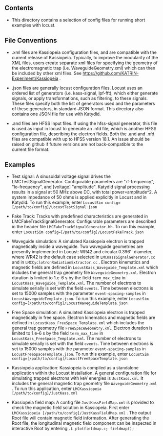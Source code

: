 Contents
-------------------

*  This directory contains a selection of config files for running short examples with locust.

File Conventions
-------------------
*  .xml files are Kassiopeia configuration files, and are compatible with the current release of Kassiopeia.
   Typically, to improve the modularity of the XML files, users create separate xml files for specifying the geometry of the electromagnetic trap (i.e. WaveguideGeometry.xml) which can then be included by other xml files.  See https://github.com/KATRIN-Experiment/Kassiopeia .

*  .json files are generally locust configuration files. Locust uses an ordered list of generators (i.e. kass-signal, lpf-fft), which either generate signals, or apply transformations, such as filtering, to these signals. These files specify both the list of generators used and the parameters of these generators, in standard JSON format.  This directory also contains one JSON file for use with Katydid.

*  .and files are HFSS input files. If using the hfss-signal generator, this file is used as input in locust to generate an .nfd file, which is another HFSS configuration file, describing the electron fields. Both the .and and .nfd files are compatible with up to HFSS version 18.1. An issue should be raised on github if future versions are not back-compatible to the current file format.

Examples
--------------------
* Test signal:  A sinusoidal voltage signal drives the LMCTestSignalGenerator.  Configurable parameters are "rf-frequency", "lo-frequency", and [voltage] "amplitude".  Katydid signal processing results in a signal at 50 MHz above DC, with total power=amplitude^2.  A system impedance of 50 ohms is applied explicitly in Locust and in Katydid.  To run this example, enter
```LocustSim config=[/path/to/config]/LocustTestSignal.json```

* Fake Track:  Tracks with predefined characteristics are generated in LMCFakeTrackSignalGenerator.  Configurable parameters are described in the header file ```LMCFakeTrackSignalGenerator.hh```.  To run this example, enter ```LocustSim config=[/path/to/config]/LocustFakeTrack.json```

* Waveguide simulation:  A simulated Kassiopeia electron is trapped magnetically inside a waveguide.  Two waveguide geometries are presently implemented in Locust:  WR42 and circular 0.396'' diameter, where WR42 is the default case selected in ```LMCKassSignalGenerator.cc``` and in ```LMCCyclotronRadiationExtractor.cc``` .  Electron kinematics and magnetic fields are defined in ```LocustKass_Waveguide_Template.xml``` which includes the general trap geometry file ```WaveguideGeometry.xml```.  Electron duration is limited to 1.e-6 s by the field `term_max_time` in `LocustKass_Waveguide_Template.xml`.  The number of electrons to simulate serially is set with the field `events`.  Time between electrons is set to 15000 samples with the parameter `event-spacing-samples` in `LocustWaveguideTemplate.json`.  To run this example, enter ```LocustSim config=[/path/to/config]/LocustWaveguideTemplate.json```

* Free Space simulation:  A simulated Kassiopeia electron is trapped magnetically in free space.  Electron kinematics and magnetic fields are defined in `LocustKass_FreeSpace_Template.xml` which includes the general trap geometry file `FreeSpaceGeometry.xml`.  Electron duration is limited to 1.e-6 s by the field `term_max_time` in `LocustKass_FreeSpace_Template.xml`.  The number of electrons to simulate serially is set with the field `events`.  Time between electrons is set to 15000 samples with the parameter `event-spacing-samples` in `LocustFreeSpaceTemplate.json`.  To run this example, enter ```LocustSim config=[/path/to/config]/LocustFreeSpaceTemplate.json```

* Kassiopeia application:  Kassiopeia is compiled as a standalone application within the Locust installation.  A general configuration file for simulating trapped electrons with keV energies is `JustKass.xml`.  It includes the general magnetic trap geometry file `WaveguideGeometry.xml` .  To run this application, enter `LMCKassiopeia [/path/to/config]/JustKass.xml`

* Kassiopeia field map:  A config file `JustKassFieldMap.xml` is provided to check the magnetic field solution in Kassiopeia.  First enter `LMCKassiopeia [/path/to/config]/JustKassFieldMap.xml` .  The output Root file will contain magnetic field information.  After generating the Root file, the longitudinal magnetic field component can be inspected in interactive Root by entering `.L plotfieldmap.c; fieldmap();`

